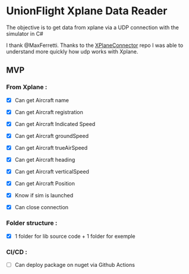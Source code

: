 # UnionFlight Xplane Data Reader


The objective is to get data from xplane via a UDP connection with the simulator in C#

I thank @MaxFerretti. Thanks to the [XPlaneConnector](https://github.com/MaxFerretti/XPlaneConnector) repo  I was able to understand more quickly how udp works with Xplane.

## MVP

### From Xplane :

- [x] Can get Aircraft name
- [x] Can get Aircraft registration
- [x] Can get Aircraft Indicated Speed
- [x] Can get Aircraft groundSpeed
- [x] Can get Aircraft trueAirSpeed
- [x] Can get Aircraft heading
- [x] Can get Aircraft verticalSpeed
- [x] Can get Aircraft Position
- [x] Know if sim is launched
- [x] Can close connection


### Folder structure :
- [x] 1 folder for lib source code + 1 folder for exemple

### CI/CD :

- [ ] Can deploy package on nuget via Github Actions